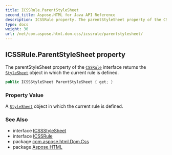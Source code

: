 ```yaml
---
title: ICSSRule.ParentStyleSheet
second_title: Aspose.HTML for Java API Reference
description: ICSSRule property. The parentStyleSheet property of the CSSRule interface returns the StyleSheet object in which the current rule is defined
type: docs
weight: 30
url: /net/com.aspose.html.dom.css/icssrule/parentstylesheet/
---
```

## ICSSRule.ParentStyleSheet property

The parentStyleSheet property of the [`CSSRule`](../) interface returns the [`StyleSheet`](../../istylesheet/) object in which the current rule is defined.

```java
public ICSSStyleSheet ParentStyleSheet { get; }
```

### Property Value

A [`StyleSheet`](../../istylesheet/) object in which the current rule is defined.

### See Also

* interface [ICSSStyleSheet](../../icssstylesheet/)
* interface [ICSSRule](../)
* package [com.aspose.html.Dom.Css](../../icssrule/)
* package [Aspose.HTML](../../../)
